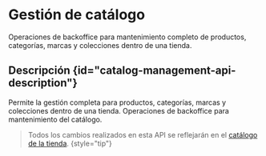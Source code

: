 # Gestión de catálogo

<card-summary>
Operaciones de backoffice para mantenimiento completo de productos, categorías, marcas y colecciones dentro de una tienda.
</card-summary>

## Descripción {id="catalog-management-api-description"}

Permite la gestión completa para productos, categorías, marcas y colecciones dentro de una tienda.
Operaciones de backoffice para mantenimiento del catálogo.

> Todos los cambios realizados en esta API se reflejarán en
> el [catálogo de la tienda](search-v2-api-reference.md).
> {style="tip"}